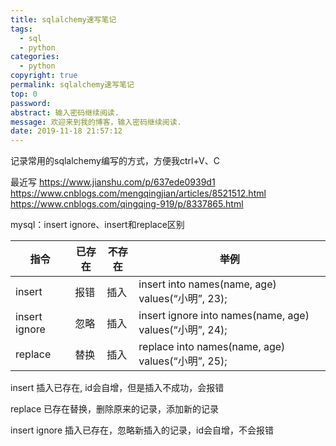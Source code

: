 ```yaml
---
title: sqlalchemy速写笔记
tags:
  - sql
  - python
categories:
  - python
copyright: true
permalink: sqlalchemy速写笔记
top: 0
password: 
abstract: 输入密码继续阅读.
message: 欢迎来到我的博客，输入密码继续阅读.
date: 2019-11-18 21:57:12
---
```


记录常用的sqlalchemy编写的方式，方便我ctrl+V、C

<!--more-->

最近写
https://www.jianshu.com/p/637ede0939d1 
https://www.cnblogs.com/mengqingjian/articles/8521512.html
https://www.cnblogs.com/qingqing-919/p/8337865.html


mysql：insert ignore、insert和replace区别

|指令|已存在|不存在|举例|
|---|---|---|---|
|insert|报错|插入|insert into names(name, age) values(“小明”, 23);
|insert ignore|忽略|插入|insert ignore into names(name, age) values(“小明”, 24);
|replace|替换|插入|replace into names(name, age) values(“小明”, 25);

insert
插入已存在, id会自增，但是插入不成功，会报错

replace
已存在替换，删除原来的记录，添加新的记录

insert ignore
插入已存在，忽略新插入的记录，id会自增，不会报错